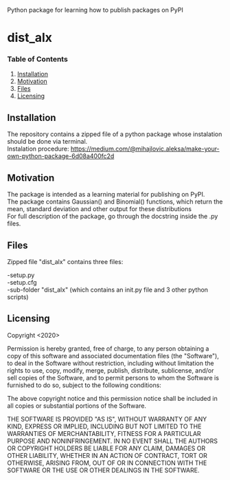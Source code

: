 Python package for learning how to publish packages on PyPI


# dist_alx

### Table of Contents

1. [Installation](#installation)
2. [Motivation](#motivation)
3. [Files](#files)
5. [Licensing](#licensing)

## Installation <a name="installation"></a>
The repository contains a zipped file of a python package whose instalation should be done via terminal.<br/>
Instalation procedure: https://medium.com/@mihajlovic.aleksa/make-your-own-python-package-6d08a400fc2d

## Motivation <a name="Motivation"></a>
The package is intended as a learning material for publishing on PyPI. <br/>
The package contains Gaussian() and Binomial() functions, which return the mean, standard deviation and other output for these distributions<br/>
For full description of the package, go through the docstring inside the .py files.<br/>

## Files <a name="Files"></a>
Zipped file "dist_alx" contains three files:

-setup.py<br/>
-setup.cfg<br/>
-sub-folder "dist_alx" (which contains an init.py file and 3 other python scripts)

## Licensing <a name="Licensing"></a>

Copyright <2020><br/>
<Aleksa Mihajlovic>

Permission is hereby granted, free of charge, to any person obtaining a copy of this software and associated documentation files (the "Software"), to deal in the Software without restriction, including without limitation the rights to use, copy, modify, merge, publish, distribute, sublicense, and/or sell copies of the Software, and to permit persons to whom the Software is furnished to do so, subject to the following conditions:

The above copyright notice and this permission notice shall be included in all copies or substantial portions of the Software.

THE SOFTWARE IS PROVIDED "AS IS", WITHOUT WARRANTY OF ANY KIND, EXPRESS OR IMPLIED, INCLUDING BUT NOT LIMITED TO THE WARRANTIES OF MERCHANTABILITY, FITNESS FOR A PARTICULAR PURPOSE AND NONINFRINGEMENT. IN NO EVENT SHALL THE AUTHORS OR COPYRIGHT HOLDERS BE LIABLE FOR ANY CLAIM, DAMAGES OR OTHER LIABILITY, WHETHER IN AN ACTION OF CONTRACT, TORT OR OTHERWISE, ARISING FROM, OUT OF OR IN CONNECTION WITH THE SOFTWARE OR THE USE OR OTHER DEALINGS IN THE SOFTWARE.

